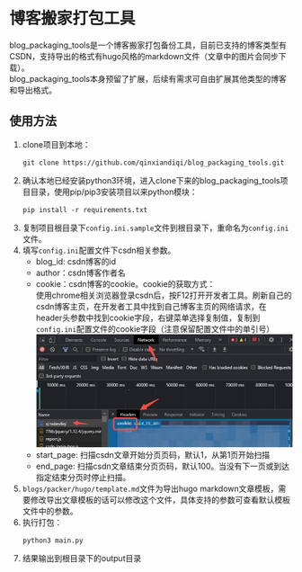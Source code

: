 # 博客搬家打包工具
blog_packaging_tools是一个博客搬家打包备份工具，目前已支持的博客类型有CSDN，支持导出的格式有hugo风格的markdown文件（文章中的图片会同步下载）。  
blog_packaging_tools本身预留了扩展，后续有需求可自由扩展其他类型的博客和导出格式。

## 使用方法

1. clone项目到本地：  
    ```
    git clone https://github.com/qinxiandiqi/blog_packaging_tools.git
    ```
2. 确认本地已经安装python3环境，进入clone下来的blog_packaging_tools项目目录，使用pip/pip3安装项目以来python模块：
    ```
    pip install -r requirements.txt 
    ```
3. 复制项目根目录下`config.ini.sample`文件到根目录下，重命名为`config.ini`文件。
4. 填写`config.ini`配置文件下csdn相关参数。
    - blog_id: csdn博客的id
    - author：csdn博客作者名
    - cookie：csdn博客的cookie。cookie的获取方式：  
        使用chrome相关浏览器登录csdn后，按F12打开开发者工具。刷新自己的csdn博客主页，在开发者工具中找到自己博客主页的网络请求，在header头参数中找到cookie字段，右键菜单选择复制值，复制到`config.ini`配置文件的cookie字段（注意保留配置文件中的单引号）
        ![cookie](./cookie.png)
    - start_page: 扫描csdn文章开始分页页码，默认1，从第1页开始扫描
    - end_page: 扫描csdn文章结束分页页码，默认100。当没有下一页或到达指定结束分页时停止扫描。
5. `blogs/packer/hugo/template.md`文件为导出hugo markdown文章模板，需要修改导出文章模板的话可以修改这个文件，具体支持的参数可查看默认模板文件中的参数。
6. 执行打包：
    ```
    python3 main.py
    ```
7. 结果输出到根目录下的output目录

